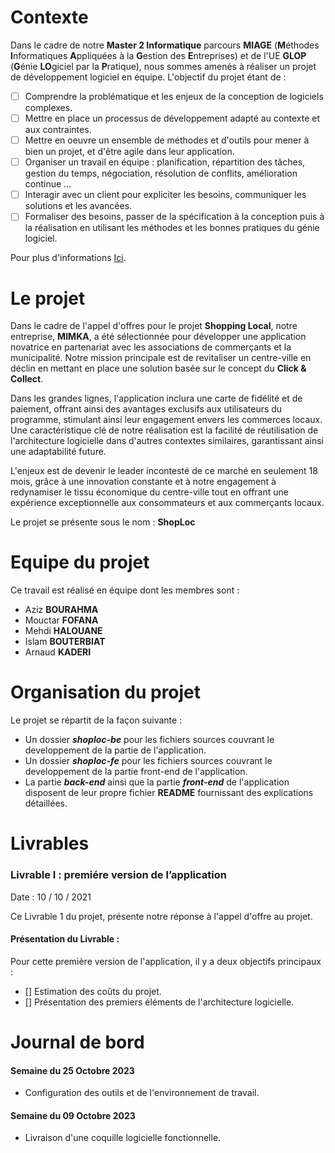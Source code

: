 # Contexte 
Dans le cadre de notre **Master 2 Informatique** parcours **MIAGE** (**M**éthodes **I**nformatiques **A**ppliquées à la **G**estion des **E**ntreprises) et de l'UE **GLOP** (**G**énie **LO**giciel par la **P**ratique), nous sommes amenés à réaliser un projet de développement logiciel en équipe. L'objectif du projet étant de : 

- [ ] Comprendre la problématique et les enjeux de la conception de logiciels complexes.
- [ ] Mettre en place un processus de développement adapté au contexte et aux contraintes.
- [ ] Mettre en oeuvre un ensemble de méthodes et d'outils pour mener à bien un projet, et d'être agile dans leur application.
- [ ] Organiser un travail en équipe : planification, répartition des tâches, gestion du temps, négociation, résolution de conflits, amélioration continue ...
- [ ] Interagir avec un client pour expliciter les besoins, communiquer les solutions et les avancées.
- [ ] Formaliser des besoins, passer de la spécification à la conception puis à la réalisation en utilisant les méthodes et les bonnes pratiques du génie logiciel.

Pour plus d'informations [Ici](https://www.fil.univ-lille.fr/portail/index.php?dipl=MMiage&sem=M2MIAGE&ue=GLOP&label=Programme).

# Le projet

Dans le cadre de l'appel d'offres pour le projet **Shopping Local**, notre entreprise, **MIMKA**, a été sélectionnée pour développer une application novatrice en partenariat avec les associations de commerçants et la municipalité. Notre mission principale est de revitaliser un centre-ville en déclin en mettant en place une solution basée sur le concept du **Click & Collect**.

Dans les grandes lignes, l'application inclura une carte de fidélité et de paiement, offrant ainsi des avantages exclusifs aux utilisateurs du programme, stimulant ainsi leur engagement envers les commerces locaux. Une caractéristique clé de notre réalisation est la facilité de réutilisation de l'architecture logicielle dans d'autres contextes similaires, garantissant ainsi une adaptabilité future.

L'enjeux est de devenir le leader incontesté de ce marché en seulement 18 mois, grâce à une innovation constante et à notre engagement à redynamiser le tissu économique du centre-ville tout en offrant une expérience exceptionnelle aux consommateurs et aux commerçants locaux.

Le projet se présente sous le nom : **ShopLoc**

# Equipe du projet

Ce travail est réalisé en équipe dont les membres sont :

- Aziz **BOURAHMA**
- Mouctar **FOFANA**
- Mehdi **HALOUANE**
- Islam **BOUTERBIAT**
- Arnaud **KADERI**

# Organisation du projet

Le projet se répartit de la façon suivante :
- Un dossier *<strong>shoploc-be</strong>* pour les fichiers sources couvrant le developpement de la partie de l'application.
- Un dossier *<strong>shoploc-fe</strong>* pour les fichiers sources couvrant le developpement de la partie front-end de l'application.
- La partie *<strong>back-end</strong>* ainsi que la partie *<strong>front-end</strong>* de l'application disposent de leur propre fichier **README** fournissant des explications détaillées.

# Livrables

### Livrable I : premiére version de l’application

Date : 10 / 10 / 2021

Ce Livrable 1 du projet, présente notre réponse à l'appel d'offre au projet.

#### Présentation du Livrable :

Pour cette première version de l'application, il y a deux objectifs principaux :
- [] Estimation des coûts du projet.
- [] Présentation des premiers éléments de l'architecture logicielle.

# Journal de bord

#### Semaine du 25 Octobre 2023
- Configuration des outils et de l'environnement de travail.

#### Semaine du 09 Octobre 2023
- Livraison d'une coquille logicielle fonctionnelle.



